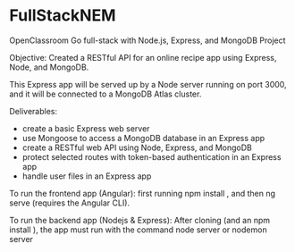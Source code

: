 # FullStackNEM
OpenClassroom Go full-stack with Node.js, Express, and MongoDB Project

Objective:
Created a RESTful API for an online recipe app using Express, Node, and MongoDB.  

This Express app will be served up by a Node server running on port 3000, and it will be connected to a MongoDB Atlas cluster.  

Deliverables:
- create a basic Express web server
- use Mongoose to access a MongoDB database in an Express app
- create a RESTful web API using Node, Express, and MongoDB
- protect selected routes with token-based authentication in an Express app
- handle user files in an Express app



To run the frontend app (Angular):
first running  npm install , 
and then ng serve  (requires the Angular CLI).

To run the backend app (Nodejs & Express):
After cloning (and an  npm install  ), 
the app must run with the command node server or nodemon server
